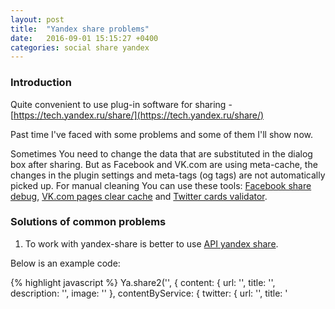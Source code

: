 ```yaml
---
layout: post
title:  "Yandex share problems"
date:   2016-09-01 15:15:27 +0400
categories: social share yandex
---
```

### Introduction
Quite convenient to use plug-in software for sharing - [https://tech.yandex.ru/share/](https://tech.yandex.ru/share/)

Past time I've faced with some problems and some of them I'll show now. 

Sometimes You need to change the data that are substituted in the dialog box after sharing. But as Facebook and VK.com are using meta-cache, the changes in the plugin settings and meta-tags (og tags) are not automatically picked up. For manual cleaning You can use these tools: [Facebook share debug](https://developers.facebook.com/tools/debug/), [VK.com pages clear cache](https://vk.com/dev/pages.clearCache) and [Twitter cards validator](https://cards-dev.twitter.com/validator).

### Solutions of common problems

1. To work with yandex-share is better to use [API yandex share](https://tech.yandex.ru/share/doc/dg/api-docpage/). 

Below is an example code:

{% highlight javascript %}
Ya.share2('<block id>', {
  content: {
    url: '<full share url>',
    title: '<share title>',
    description: '<share description>',
    image: '<share image>'
  },
  contentByService: {
    twitter: {
      url: '<url for twitter>',
      title: '<title for twitter>'
    }
  },
  theme: {
    services: 'twitter,vkontakte,facebook,odnoklassniki'
  }
});
{% endhighlight %}

2. Yandex-share doesn't create full URLs for odnoklassniki (ok) and a facebook and maybe plus few more social networks (doesn't add params like image, description, so on). In this case the networks pull the information from og-tags. One solution is - write an hack for replace result of ya-share work. It is also possible to properly set a backend, to give the correct og-tags. [Follow this link for more information](http://stackoverflow.com/questions/11616697/how-to-use-og-meta-tag-for-facebook-share).

3. It's better to assign the result object into a variable - it will allow You to control objects without recreating.

The example dirty yandex share hack for links replacement on Frontend:

{% highlight javascript %}
// $ is a jQuery. For AngularJS use angular.element instead.

// facebook example
$('.ya-share2__item_service_facebook a').attr('href', 
  'https://www.facebook.com/sharer.php?' +
  'u=' + '<full share url>' +
  '&picture=' + '<share image url>'  +
  '&title=' + '<share title>' +
  '&description=' + '<share description>');

// odnoklassniki aka ok example
$('.ya-share2__item_service_odnoklassniki a').attr('href', 
  'http://connect.ok.ru/dk?st.cmd=WidgetSharePreview' +
  '&st.shareUrl=' + '<full share url>' +
  '&st.title=' + '<share title>' +
  '&st.description=' + '<share description>' +
  '&st.imageUrl=' + '<share image url>');
{% endhighlight %}

Hope that I saved a little bit of your time.
